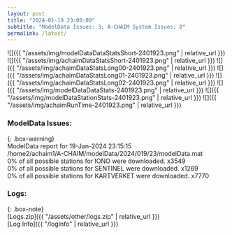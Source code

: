 ```yaml
---
layout: post
title: "2024-01-19 23:00:00"
subtitle: "ModelData Issues: 3; A-CHAIM System Issues: 0"
permalink: /latest/
---
```


![]({{ "/assets/img/modelDataDataStatsShort-2401923.png" | relative_url }})
![]({{ "/assets/img/achaimDataStatsShort-2401923.png" | relative_url }})
![]({{ "/assets/img/achaimDataStatsLong00-2401923.png" | relative_url }})
![]({{ "/assets/img/achaimDataStatsLong01-2401923.png" | relative_url }})
![]({{ "/assets/img/achaimDataStatsLong02-2401923.png" | relative_url }})
![]({{ "/assets/img/modelDataDataStats-2401923.png" | relative_url }})
![]({{ "/assets/img/modelDataStationStats-2401923.png" | relative_url }})
![]({{ "/assets/img/achaimRunTime-2401923.png" | relative_url }})


### ModelData Issues:  
  
{: .box-warning}  
 ModelData report for 19-Jan-2024 23:15:15   
 /home2/achaim1/A-CHAIM/modelData/2024/019/23/modelData.mat   
 0% of all possible stations for IONO were downloaded. x3549   
 0% of all possible stations for SENTINEL were downloaded. x1269   
 0% of all possible stations for KARTVERKET were downloaded. x7770   
  


### Logs:  
  
{: .box-note}  
[Logs.zip]({{ "/assets/other/logs.zip" | relative_url }})  
[Log Info]({{ "/logInfo" | relative_url }})  
